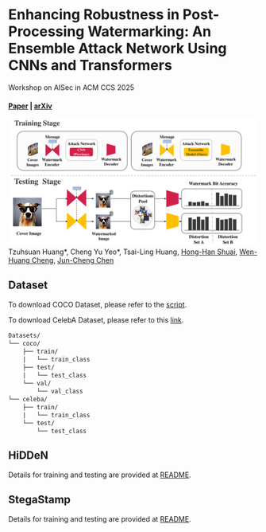 # Enhancing Robustness in Post-Processing Watermarking: An Ensemble Attack Network Using CNNs and Transformers

Workshop on AISec in ACM CCS 2025

#### [Paper](https://github.com/aiiu-lab/DeepRobustWatermark) | [arXiv](https://github.com/aiiu-lab/DeepRobustWatermark)
![teaser](teaser.png)
Tzuhsuan Huang*,
Cheng Yu Yeo*,
Tsai-Ling Huang,
[Hong-Han Shuai](https://basiclab.lab.nycu.edu.tw/),
[Wen-Huang Cheng](https://www.csie.ntu.edu.tw/~wenhuang/),
[Jun-Cheng Chen](https://www.citi.sinica.edu.tw/pages/pullpull/)

## Dataset
To download COCO Dataset, please refer to the [script](https://gist.github.com/mkocabas/a6177fc00315403d31572e17700d7fd9).

To download CelebA Dataset, please refer to this [link](https://mmlab.ie.cuhk.edu.hk/projects/CelebA.html).

```
Datasets/
└── coco/
    ├── train/
    |   └── train_class
    ├── test/
    |   └── test_class
    └── val/
        └── val_class
└── celeba/
    ├── train/
    |   └── train_class
    └── test/
        └── test_class
```

## HiDDeN
Details for training and testing are provided at [README](./HiDDeN/README.md).
## StegaStamp
Details for training and testing are provided at [README](./StegaStamp/README.md).